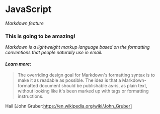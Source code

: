 # JavaScript
*Markdown feature*
### This is going to be amazing!
_Markdown is a lightweight markup language based on the formatting conventions that people naturally use in email._
#### _*Learn more:*_
> The overriding design goal for Markdown's
> formatting syntax is to make it as readable
> as possible. The idea is that a
> Markdown-formatted document should be
> publishable as-is, as plain text, without
> looking like it's been marked up with tags
> or formatting instructions.

Hail [John Gruber:https://en.wikipedia.org/wiki/John_Gruber]


